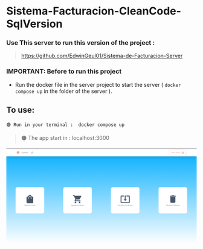 # Sistema-Facturacion-CleanCode-SqlVersion

### Use This server to run this version of the project : 
> https://github.com/EdwinGeul01/Sistema-de-Facturacion-Server

### IMPORTANT:  Before to run this project 
  
 * Run the docker file in the server project to start the server ( `` docker compose up `` in the folder of the server  ).
  
## To use:

  ```
  🟢 Run in your terminal :  docker compose up
  ```
  > 🟠 The app start in : localhost:3000
  
  ![Project image](https://raw.githubusercontent.com/EdwinGeul01/Sistema-Facturacion-CleanCode/Sql-version/mainscreen.png)

